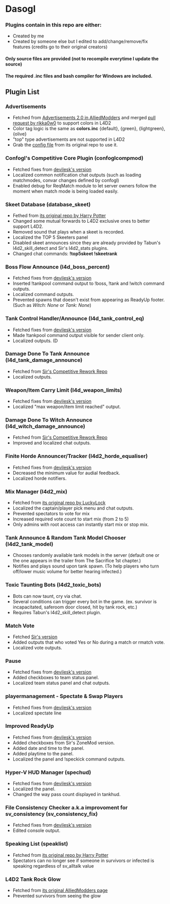 # Dasogl
### Plugins contain in this repo are either:
* Created by me
* Created by someone else but I edited to add/change/remove/fix features (credits go to their original creators)
#### Only source files are provided (not to recompile everytime I update the source)
#### The required .inc files and bash compiler for Windows are included.
## Plugin List
### Advertisements
* Fetched from [Advertisements 2.0 in AlliedModders](https://forums.alliedmods.net/showthread.php?p=592536) and merged [pull request by rikka0w0](https://github.com/ErikMinekus/sm-advertisements/pull/3) to support colors in L4D2
* Color tag logic is the same as **colors.inc** {default}, {green}, {lightgreen}, {olive}
* "top" type advertisements are not supported in L4D2
* Grab the [config file](https://github.com/ErikMinekus/sm-advertisements/blob/master/addons/sourcemod/configs/advertisements.txt) from its original repo to use it.
### Confogl's Competitive Core Plugin (confoglcompmod)
* Fetched fixes from [devilesk's version](https://github.com/devilesk/rl4d2l-plugins/blob/master/confoglcompmod.sp)
* Localized common notification chat outputs (such as loading matchmodes, convar changes defined by confogl)
* Enabled debug for ReqMatch module to let server owners follow the moment when match mode is being loaded easily.
### Skeet Database (database_skeet)
* Fethed from [its original repo by Harry Potter](https://github.com/fbef0102/L4D1_2-Plugins/tree/master/top)
* Changed some mutual forwards to L4D2 exclusive ones to better support L4D2.
* Removed sound that plays when a skeet is recorded.
* Localized the TOP 5 Skeeters panel
* Disabled skeet announces since they are already provided by Tabun's l4d2_skill_detect and Sir's l4d2_stats plugins.
* Changed chat commands: **!top5skeet !skeetrank**
### Boss Flow Announce (l4d_boss_percent)
* Fetched fixes from [devilesk's version](https://github.com/devilesk/rl4d2l-plugins/blob/master/l4d_boss_percent.sp)
* Inserted !tankpool command output to !boss, !tank and !witch command outputs.
* Localized command outputs.
* Prevented spawns that doesn't exist from appearing as ReadyUp footer. (Such as _Witch: None_ or _Tank: None_)
### Tank Control Handler/Announce (l4d_tank_control_eq)
* Fetched fixes from [devilesk's version](https://github.com/devilesk/rl4d2l-plugins/blob/master/l4d_tank_control_eq.sp)
* Made !tankpool command output visible for sender client only.
* Localized outputs. (D
### Damage Done To Tank Announce (l4d_tank_damage_announce)
* Fetched from [Sir's Competitive Rework Repo](https://github.com/SirPlease/L4D2-Competitive-Rework/blob/master/addons/sourcemod/scripting/l4d_tank_damage_announce.sp)
* Localized outputs.
### Weapon/Item Carry Limit (l4d_weapon_limits)
* Fetched fixes from [devilesk's version](https://github.com/devilesk/rl4d2l-plugins/blob/master/l4d_weapon_limits.sp)
* Localized "max weapon/item limit reached" output.
### Damage Done To Witch Announce (l4d_witch_damage_announce)
* Fetched from [Sir's Competitive Rework Repo](https://github.com/SirPlease/L4D2-Competitive-Rework/blob/master/addons/sourcemod/scripting/l4d_witch_damage_announce.sp)
* Improved and localized chat outputs.
### Finite Horde Announcer/Tracker (l4d2_horde_equaliser)
* Fetched fixes from [devilesk's version](https://github.com/devilesk/rl4d2l-plugins/blob/master/l4d2_horde_equaliser.sp)
* Decreased the minimum value for audial feedback.
* Localized horde notifiers.
### Mix Manager (l4d2_mix)
* Fetched from [its original repo by LuckyLock](https://github.com/LuckyServ/sourcemod-plugins/blob/master/source/l4d2_mix.sp)
* Localized the captain/player pick menu and chat outputs.
* Prevented spectators to vote for mix
* Increased required vote count to start mix (from 2 to 5)
* Only admins with root access can instantly start mix or stop mix.
### Tank Announce & Random Tank Model Chooser (l4d2_tank_model)
* Chooses randomly available tank models in the server (default one or the one appears in the trailer from The Sacrifice 1st chapter.)
* Notifies and plays sound upon tank spawn. (To help players who turn off/lower music volume for better hearing infected.)
### Toxic Taunting Bots (l4d2_toxic_bots)
* Bots can now taunt, cry via chat.
* Several conditions can trigger every bot in the game. (ex. survivor is incapacitated, saferoom door closed, hit by tank rock, etc.)
* Requires Tabun's l4d2_skill_detect plugin.
### Match Vote
* Fetched [Sir's version](https://github.com/SirPlease/SirCoding/blob/master/PublicSourceSP/Old%20(2014%20and%20Earlier)/match_vote.sp)
* Added outputs that who voted Yes or No during a match or rmatch vote.
* Localized vote outputs.
### Pause
* Fetched fixes from [devilesk's version](https://github.com/devilesk/rl4d2l-plugins/blob/master/pause.sp)
* Added checkboxes to team status panel.
* Localized team status panel and chat outputs.
### playermanagement - Spectate & Swap Players
* Fetched fixes from [devilesk's version](https://github.com/devilesk/rl4d2l-plugins/blob/master/playermanagement.sp)
* Localized spectate line
### Improved ReadyUp
* Fetched fixes from [devilesk's version](https://github.com/devilesk/rl4d2l-plugins/blob/master/readyup.sp)
* Added checkboxes from Sir's ZoneMod version.
* Added date and time to the panel.
* Added playtime to the panel.
* Localized the panel and !speckick command outputs.
### Hyper-V HUD Manager (spechud)
* Fetched fixes from [devilesk's version](https://github.com/devilesk/rl4d2l-plugins/blob/master/spechud.sp)
* Localized the panel.
* Changed the way pass count displayed in tankhud.
### File Consistency Checker a.k.a improvoment for sv_consistency (sv_consistency_fix)
* Fetched fixes from [devilesk's version](https://github.com/devilesk/rl4d2l-plugins/blob/master/sv_consistency_fix.sp)
* Edited console output.
### Speaking List (speaklist)
* Fetched from [its original repo by Harry Potter](https://github.com/fbef0102/L4D1-Competitive-Plugins/tree/master/SpeakingList)
* Spectators can no longer see if someone in survivors or infected is speaking regardless of sv_alltalk value
### L4D2 Tank Rock Glow
* Fetched from [its original AlliedModders page](https://forums.alliedmods.net/showthread.php?p=2675889)
* Prevented survivors from seeing the glow